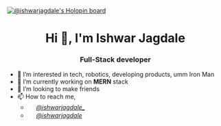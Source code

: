 [![@ishwarjagdale's Holopin board](https://holopin.io/api/user/board?user=ishwarjagdale)](https://holopin.io/@ishwarjagdale)
<h1 align="center">Hi 👋, I'm Ishwar Jagdale</h1>
<h3 align="center">Full-Stack developer</h3>

- 👀 I’m interested in tech, robotics, developing products, umm Iron Man
- 🌱 I’m currently working on **MERN** stack
- 💞️ I’m looking to make friends
- 📫 How to reach me,
  - <img src="https://static.cdninstagram.com/rsrc.php/v3/yR/r/lam-fZmwmvn.png" width="16"> *[@ishwarjagdale_](https://www.instagram.com/ishwarjagdale_/)*
  - <img src="https://static.licdn.com/aero-v1/sc/h/5bukxbhy9xsil5mb7c2wulfbx" width="16"> *[@ishwarjagdale](https://www.linkedin.com/in/ishwar-jagdale/)*

